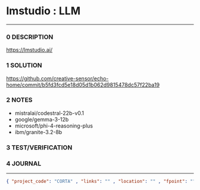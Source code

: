 # lmstudio : LLM
--------------------------------
### 0 DESCRIPTION

https://lmstudio.ai/

### 1 SOLUTION

https://github.com/creative-sensor/echo-home/commit/b5fd3fcd5e18d05d1b062d9815478dc57f22ba19

### 2 NOTES

- mistralai/codestral-22b-v0.1
- google/gemma-3-12b
- microsoft/phi-4-reasoning-plus
- ibm/granite-3.2-8b

### 3 TEST/VERIFICATION


### 4 JOURNAL



--------------------------------
```json
{ "project_code": "CORTA" , "links": "" , "location": "" , "fpoint": "" }
```
